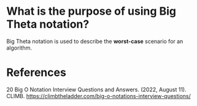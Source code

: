 # What is the purpose of using Big Theta notation? 

Big Theta notation is used to describe the **worst-case** scenario for an algorithm.


# References 
20 Big O Notation Interview Questions and Answers. (2022, August 11). CLIMB. <https://climbtheladder.com/big-o-notations-interview-questions/>
